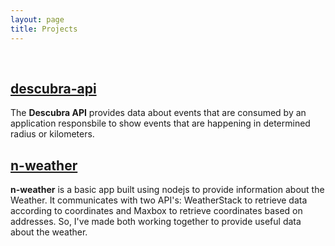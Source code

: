 ```yaml
---
layout: page
title: Projects
---
```


<br/>

## <a href="https://github.com/kewynakshlley/descubra-api" target="_blank">descubra-api</a>

The **Descubra API** provides data about events that are consumed by an application responsbile to show events that are happening in determined radius or kilometers.


## <a href="https://github.com/kewynakshlley/n-weather" target="_blank">n-weather</a>


**n-weather** is a basic app built using nodejs to provide information about the Weather. It communicates with two API's: WeatherStack to retrieve data according to coordinates and Maxbox to retrieve coordinates based on addresses. So, I've made both working together to provide useful data about the weather.
